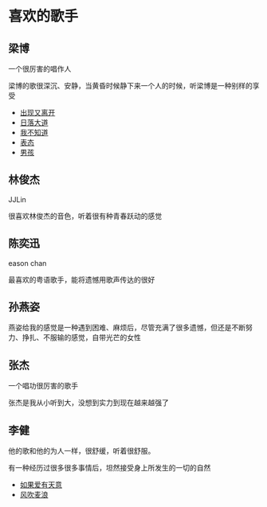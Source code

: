# 喜欢的歌手

## 梁博

一个很厉害的唱作人

梁博的歌很深沉、安静，当黄昏时候静下来一个人的时候，听梁博是一种别样的享受

- [出现又离开](https://www.bilibili.com/video/BV1mN4y1f7sk/?spm_id_from=333.337.search-card.all.click)
- [日落大道](https://www.bilibili.com/video/BV1wb4y1o7zF/?spm_id_from=333.337.search-card.all.click)
- [我不知道](https://www.bilibili.com/video/BV1kV411F7et/?spm_id_from=333.337.search-card.all.click)
- [表态](https://www.bilibili.com/video/BV1u5411g7n4/?spm_id_from=333.999.0.0)
- [男孩](https://www.bilibili.com/video/BV1ZU4y1Q7GS/?spm_id_from=333.337.search-card.all.click)

## 林俊杰

JJLin

很喜欢林俊杰的音色，听着很有种青春跃动的感觉

## 陈奕迅

eason chan

最喜欢的粤语歌手，能将遗憾用歌声传达的很好

## 孙燕姿

燕姿给我的感觉是一种遇到困难、麻烦后，尽管充满了很多遗憾，但还是不断努力、挣扎、不服输的感觉，自带光芒的女性


## 张杰

一个唱功很厉害的歌手

张杰是我从小听到大，没想到实力到现在越来越强了


## 李健

他的歌和他的为人一样，很舒缓，听着很舒服。

有一种经历过很多很多事情后，坦然接受身上所发生的一切的自然

- [如果爱有天意](https://www.bilibili.com/video/BV1Rw411h7Zv/?spm_id_from=333.337.search-card.all.click)
- [风吹麦浪](https://www.bilibili.com/video/BV1av411e7qm/?spm_id_from=333.337.search-card.all.click)

